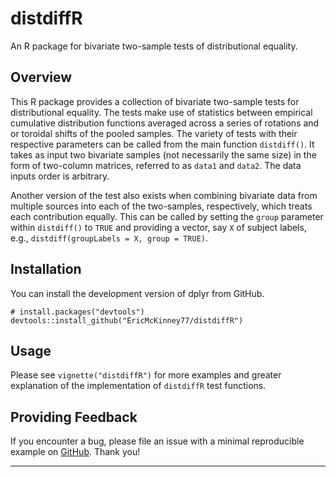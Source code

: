 # distdiffR

An R package for bivariate two-sample tests of distributional equality.

## Overview

This R package provides a collection of bivariate two-sample tests for distributional equality. The tests make use of statistics between empirical cumulative distribution functions averaged across a series of rotations and or toroidal shifts of the pooled samples. The variety of tests with their respective parameters can be called from the main function `distdiff()`. It takes as input two bivariate samples (not necessarily the same size) in the form of two-column matrices, referred to as `data1` and `data2`. The data inputs order is arbitrary.

Another version of the test also exists when combining bivariate data from multiple sources into each of the two-samples, respectively, which treats each contribution equally. This can be called by setting the `group` parameter within `distdiff()` to `TRUE` and providing a vector, say `X` of subject labels, e.g., `distdiff(groupLabels = X, group = TRUE)`.

## Installation

You can install the development version of dplyr from GitHub.

`# install.packages("devtools")`
`devtools::install_github("EricMcKinney77/distdiffR")`

## Usage

Please see `vignette("distdiffR")` for more examples and greater explanation of the implementation of `distdiffR` test functions.

## Providing Feedback

If you encounter a bug, please file an issue with a minimal reproducible example on [GitHub](https://github.com/EricMcKinney77/distdiffR/issues). Thank you!

---
